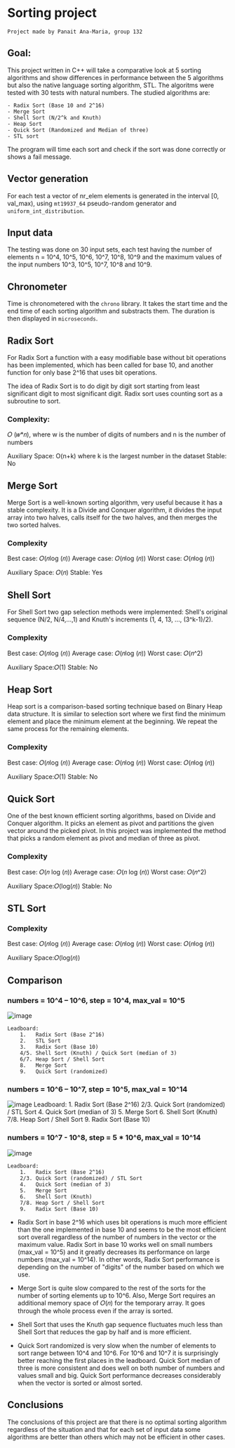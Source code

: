 # Sorting project

    Project made by Panait Ana-Maria, group 132

## Goal:

This project written in C++ will take a comparative look at 5 sorting algorithms and show
differences in performance between the 5 algorithms but also the native language sorting algorithm, STL.
The algoritms were tested with 30 tests with natural numbers. The studied algorithms are:

    - Radix Sort (Base 10 and 2^16)
    - Merge Sort
    - Shell Sort (N/2^k and Knuth)
    - Heap Sort
    - Quick Sort (Randomized and Median of three)
    - STL sort

The program will time each sort and check if the sort was done correctly
or shows a fail message.

## Vector generation
For each test a vector of nr_elem elements is generated in the interval [0, val_max),
using `mt19937_64` pseudo-random generator and `uniform_int_distribution`.

## Input data

The testing was done on 30 input sets, each test having the number of elements
n = 10^4, 10^5, 10^6, 10^7, 10^8, 10^9
and the maximum values of the input numbers 10^3, 10^5, 10^7, 10^8 and 10^9.

## Chronometer
Time is chronometered with the `chrono` library. It takes the
start time and the end time of each sorting algorithm and substracts them.
The duration is then displayed in `microseconds`.

## Radix Sort

For Radix Sort a function with a easy modifiable base without bit
operations has been implemented, which has been called for base 10,
and another function for only base 2^16 that uses bit operations.


The idea of Radix Sort is to do digit by digit sort
starting from least significant digit to most significant digit.
Radix sort uses counting sort as a subroutine to sort.


### Complexity:
𝑂 (𝑤*𝑛), where w is the number of digits of numbers and n is the number of numbers

Auxiliary Space: O(n+k) where k is the largest number in the dataset
Stable: No

## Merge Sort

Merge Sort is a well-known sorting algorithm, very useful because it has a stable complexity.
It is a Divide and Conquer algorithm, it divides the input array into two halves,
calls itself for the two halves, and then merges the two sorted halves.

### Complexity
Best case: 𝑂(𝑛log⁡ (𝑛))
Average case: 𝑂(𝑛log⁡ (𝑛))
Worst case: 𝑂(𝑛log⁡ (𝑛))

Auxiliary Space: 𝑂(𝑛)
Stable: Yes


## Shell Sort

For Shell Sort two gap selection methods were implemented: Shell's original sequence (N/2, N/4,...,1) and
Knuth's increments (1, 4, 13, ..., (3^k-1)/2).

### Complexity
Best case: 𝑂(𝑛log⁡ (𝑛))
Average case: 𝑂(𝑛log⁡ (𝑛))
Worst case: 𝑂(𝑛^2)

Auxiliary Space:𝑂(1)
Stable: No

## Heap Sort
Heap sort is a comparison-based sorting technique based on
Binary Heap data structure. It is similar to selection sort
where we first find the minimum element and place the minimum element at the beginning.
We repeat the same process for the remaining elements.

### Complexity
Best case: 𝑂(𝑛log⁡ (𝑛))
Average case: 𝑂(𝑛log⁡ (𝑛))
Worst case: 𝑂(𝑛log⁡ (𝑛))

Auxiliary Space:𝑂(1)
Stable: No

## Quick Sort

One of the best known efficient sorting algorithms, based on
Divide and Conquer algorithm. It picks an element as pivot and
partitions the given vector around the picked pivot.
In this project was implemented the method that picks a random element
as pivot and median of three as pivot.

### Complexity
Best case: 𝑂(𝑛 log⁡ (𝑛))
Average case: 𝑂(𝑛 log⁡ (𝑛))
Worst case: 𝑂(𝑛^2)

Auxiliary Space:𝑂(log(𝑛))
Stable: No

## STL Sort

### Complexity
Best case: 𝑂(𝑛log⁡ (𝑛))
Average case: 𝑂(𝑛log⁡ (𝑛))
Worst case: 𝑂(𝑛log⁡ (𝑛))

Auxiliary Space:𝑂(log(𝑛))

## Comparison

### numbers = 10^4 – 10^6, step = 10^4, max_val = 10^5

![image](https://github.com/anamariapanait10/Sorting-project/blob/main/10%5E4%20-10%5E6%2C%20step%20%3D%2010%5E4%2C%20val_max%20%3D%2010%5E5.png)

    Leadboard:
        1.   Radix Sort (Base 2^16)
        2.   STL Sort
        3.   Radix Sort (Base 10)
        4/5. Shell Sort (Knuth) / Quick Sort (median of 3)
        6/7. Heap Sort / Shell Sort
        8.   Merge Sort
        9.   Quick Sort (randomized)


### numbers = 10^6 – 10^7, step = 10^5, max_val = 10^14
![image](https://github.com/anamariapanait10/Sorting-project/blob/main/_10%5E6%20-%2010%5E7%2C%20step%20%3D%2010%5E5%2C%20max_val%3D%2010%5E14.png)
    Leadboard:
        1.   Radix Sort (Base 2^16) 
        2/3. Quick Sort (randomized) / STL Sort
        4.   Quick Sort (median of 3)
        5.   Merge Sort
        6.   Shell Sort (Knuth)
        7/8. Heap Sort / Shell Sort
        9.   Radix Sort (Base 10)

### numbers = 10^7 - 10^8, step = 5 * 10^6, max_val = 10^14
![image](https://github.com/anamariapanait10/Sorting-project/blob/main/numbers%20%3D%2010%5E7%20-%2010%5E8%2C%20step%20%3D%205%20_%2010%5E6%2C%20%20max_val%20%3D%2010%5E14.png)

    Leadboard:
        1.   Radix Sort (Base 2^16)
        2/3. Quick Sort (randomized) / STL Sort
        4.   Quick Sort (median of 3)
        5.   Merge Sort
        6.   Shell Sort (Knuth)
        7/8. Heap Sort / Shell Sort
        9.   Radix Sort (Base 10)


- Radix Sort in base 2^16 which uses bit operations is much more efficient
than the one implemented in base 10 and seems to be the most efficient sort
overall regardless of the number of numbers in the vector or the maximum value.
Radix Sort in base 10 works well on small numbers (max_val = 10^5) and it
greatly decreases its performance on large numbers (max_val = 10^14).
In other words, Radix Sort performance is depending on the number
of "digits" of the number based on which we use.

- Merge Sort is quite slow compared to the rest of the sorts
for the number of sorting elements up to 10^6. Also, Merge Sort
requires an additional memory space of 𝑂(𝑛) for the temporary array.
It goes through the whole process even if the array is sorted.

- Shell Sort that uses the Knuth gap sequence fluctuates much less than Shell Sort
that reduces the gap by half and is more efficient.

- Quick Sort randomized is very slow when the number of elements to sort
range between 10^4 and 10^6. For 10^6 and 10^7 it is surprisingly better
reaching the first places in the leadboard. Quick Sort median of three
is more consistent and does well on both number of numbers and values small and big.
Quick Sort performance decreases considerably when the vector is sorted or almost sorted.


## Conclusions

The conclusions of this project are that there is no optimal
sorting algorithm regardless of the situation and that for each
set of input data some algorithms are better than others which may
not be efficient in other cases.





